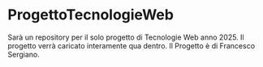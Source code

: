 # ProgettoTecnologieWeb
Sarà un repository per il solo progetto di Tecnologie Web anno 2025. Il progetto verrà caricato interamente qua dentro. Il Progetto è di Francesco Sergiano.
